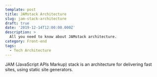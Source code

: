 ```yaml
---
template: post
title: JAMstack Architecture
slug: jam-stack-architecture
draft: true
date: '2019-12-14T12:00:00.000Z'
description: >
  All you need to know about JAMstack architecture.
category: Front-end
tags:
  - Tech Architecture
---
```


JAM (JavaScript APIs Markup) stack is an architecture for delivering fast sites, using static site generators.
